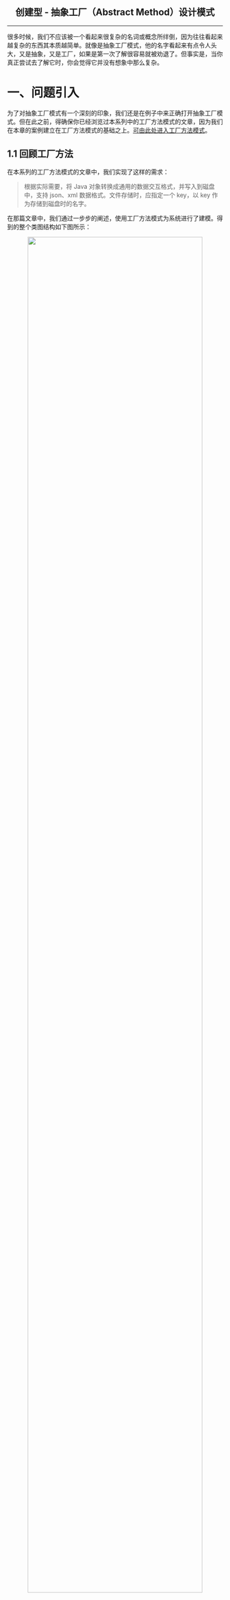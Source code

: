 ## <center> 创建型 - 抽象工厂（Abstract Method）设计模式
---

很多时候，我们不应该被一个看起来很复杂的名词或概念所绊倒，因为往往看起来越复杂的东西其本质越简单。就像是抽象工厂模式，他的名字看起来有点令人头大，又是抽象，又是工厂，如果是第一次了解很容易就被劝退了。但事实是，当你真正尝试去了解它时，你会觉得它并没有想象中那么复杂。

# 一、问题引入
为了对抽象工厂模式有一个深刻的印象，我们还是在例子中来正确打开抽象工厂模式。但在此之前，得确保你已经浏览过本系列中的工厂方法模式的文章，因为我们在本章的案例建立在工厂方法模式的基础之上。[可由此处进入工厂方法模式](/doc/c/Factory-Method.md)。

## 1.1 回顾工厂方法

在本系列的工厂方法模式的文章中，我们实现了这样的需求：

> 根据实际需要，将 Java 对象转换成通用的数据交互格式，并写入到磁盘中，支持 json、xml 数据格式。文件存储时，应指定一个 key，以 key 作为存储到磁盘时的名字。

在那篇文章中，我们通过一步步的阐述，使用工厂方法模式为系统进行了建模。得到的整个类图结构如下图所示：
<div align="center">
   <img src="/doc/resource/factory-method/案例类图.png" width="90%"/>
</div>

对该类图结构的概述如下：

- 所有的产品（`Saver`）都遵循了统一的规范，但又表现出不同的行为【重写了`AbstractFormatSaver.convert()`方法，不同的实现类把同一个对象转换成不同的格式】;
- 给每一个具体产品配备了一个具体的工厂，工厂负责构建具体的产品；
- 所有的工厂（`Factory`）都遵循了统一的规范【实现了`FormatSaveFactory.createSaver()`方法】

工厂方法模式使得各个产品相互独立，一个产品的调整不会影响到其他的产品定义以及构建过程（例如，对`XmlSaver`类代码的修改不会影响到`JsonSaver`和`JsonSaveFactory`）。当我们扩展一个新的产品时，只需要在现有结构中增加产品的实现类、产品的工厂实现类，同样不会对现有类中的代码产生影响。

## 1.2 保证产品相关性

在很多时候，我们期望的不只是将对象持久化到磁盘中，在另一些时候，我们还希望把磁盘中的数据加载到内存中进行处理。比如说，对一个内存占用高的系统来说，我们希望将那些暂时不用的对象从内存中释放掉，等真正需要这个对象时，我们再从磁盘中还原。基于这个出发点，我们对需求调整如下：

> 根据实际需要，将 Java 对象转换成通用的数据交互格式，并写入到磁盘中，支持 json、xml 数据格式。文件存储时，应指定一个 key，以 key 作为存储到磁盘时的名字。并且，在需要的时候，将存储到磁盘中的文件加载到内存中，还原成 Java 对象。

在上述需求中，并未对原来的需求进行变更，而是在原来的基础上进行了扩展了新的功能。除了支持将对象持久化到文件外，还要支持将文件中的数据还原成对象。这很简单，因为前半部分我们已经实现了，现在只需要依样画葫芦，照着前半部分的模型复刻后半部分就可以了。系统的完整类图如下所示。
<div align="center">
   <img src="/doc/resource/abstract-method/案例解决方案一类图.jpg" width="80%"/>
</div>

在这个类图结构中，分为两部分，一部分是 Java 对象写入磁盘，为上半部分深色背景的结构；另一个是磁盘文件还原为 Java 对象，为下半部分浅色背景的结构。同`AbstractFormatSaver`一样，`AbstractFormatLoader`也提供了三个完全与之相反的方法：

- `loadAndResolve(key, type)`：加载文件到内存，并解析为对象；
- `load(obj)`：加载文件为 String 类型的字符串；
- `resolve(content, type)`：解析字符串为对象；

在这一结构下，客户端分别构建一个`JsonSaver`和一个`JsonLoader`即可实现对 json 文件格式的持久化以及还原。如下代码所示：
```java
// 持久化
FormatSaveFactory saveFactory = new JsonSaveFactory();
AbstractFormatSaver saver = saveFactory.createSaver();
saver.convertAndStore("key", toSaveObject);
// 还原
FormatLoadFactory loadFactory = new JsonLoadFactory();
AbstractFormatLoader loader = loadFactory.createLoader();
Object obj = loader.loadAndResolve("key", toSaveObject.getClass());
// ...
```

尽管这能实现需求并能很好的工作，但这里有一个隐藏的问题：_对于同一种格式来说，存储器和加载器应该是成对匹配的_。比如使用`JsonSaver`存储的文档，只能使用`JsonLoader`进行加载并解析；同理，`XmlLoader`也只能正确的加载并解析使用`XmlSaver`存储的文档。

我们无法约束客户端能严格遵循这样的行为准则，如果客户端错误的使用了组合就会导致无法正常的工作（例如，对于 json 格式，客户端错误的使用了`XmlLoader`进行加载解析）。就目前的实现方式而言，我们该如何保证客户端构建的多种类型产品的相关性？

很遗憾，就目前的这种实现方式而言，我们并不能做到。因为存储器（Saver）和加载器（Loader）是互相独立的，我们无法知道客户端在使用时采用了哪一种具体的组合，也就谈不上对组合的相关性进行约束。

# 二、解决方案
其实，我们只需要换一个角度看待这个问题，就能找到解决办法。既然客户端（工厂的使用方）并不知道怎样的搭配才算是正确的组合，但系统的构建者（工厂的开发者）知道。那我们为何不在系统中定义好这些成对的组合呢？

基于这个思路，我们只需要对系统的结构进行一个小的调整：将同一系列的产品的生产合并到一个工厂中实现。这样客户端就能通过一个工厂生产出具有相关性的产品，这些产品为同一系列，可以搭配使用。
<div align="center">
   <img src="/doc/resource/abstract-method/案例类图.png" width="90%"/>
</div>

如上图所示，为每一个系列的产品提供一个工厂，该工厂即可生产这一系列的产品，区别于工厂方法模式只能生产单个产品。例如，xml 系列的产品，可以由`XmlFactory`生产，包括有`XmlSaver`和`XmlLoader`。客户端在使用时，只需要获取到具体的工厂，即可调用`FormatFactory`提供的生产方法，获取对应的产品。像上面类图中的结构，提供了一个对外的工厂接口，这个接口中定义了创建一系列产品的方法；而每种系列的工厂实现这个接口，负责创建这个系列的产品，这就是抽象工厂模式。

# 三、案例实现
在深入讨论抽象工厂模式之前，我们先对上面的案例进行实现。因为该案例引申自工厂方法模式中使用的案例，所以，部分代码（包括有`AbstractFormatSaver`、`JsonSaver`和`XmlSaver`）直接引用自工厂方法模式的代码。

**（1）格式存储器**

引用自工厂方法模式的案例代码，相关代码的链接已附录在文末。

**（1-1）抽象的数据格式存储器**
```java
public abstract class AbstractFormatSaver {

    /**
     * 文件存储格式
     */
    protected final String fileExtension;
    public AbstractFormatSaver(String fileExtension) {
        this.fileExtension = fileExtension;
    }

    /**
     * 转换格式并存储对象
     * @param key 键
     * @param obj 原始对象
     */
    public void convertAndStore(String key, Object obj) throws Exception {
        String formatContent = this.convert(obj);
        this.store(key, formatContent);
    }

    /**
     * 格式转换
     * @param obj 原始对象
     * @return 格式化后的字符串
     * @throws Exception Exception
     */
    protected abstract String convert(Object obj) throws Exception;

    /**
     * 内容写入文件
     * @param key 键 - 作为文件名
     * @param content 内容
     * @throws IOException IOException
     */
    protected void store(String key, String content) throws IOException {
        System.out.println("    即将开始写入文件");
        String directory = Objects.requireNonNull(this.getClass().getResource("/")).getPath();
        String filename = directory + key + this.fileExtension;
        // 写入文件
        try (FileWriter writer = new FileWriter(filename)) {
            writer.write(content);
        }
    }
}
```
**（1-2）JSON格式存储器**
```java
public class JsonSaver extends AbstractFormatSaver {

    private final ObjectMapper objectMapper;
    public JsonSaver(ObjectMapper objectMapper) {
        super(".json");
        this.objectMapper = objectMapper;
    }

    @Override
    protected String convert(Object obj) throws Exception {
        System.out.println("    即将开始转换对象为JSON格式");
        String tar = objectMapper.writeValueAsString(obj);
        System.out.println("        转换后内容：" + tar);
        return tar;
    }
}
```
**（1-3）XML格式存储器**
```java
public class XmlSaver extends AbstractFormatSaver {

    public XmlSaver() {
        super(".xml");
    }

    @Override
    protected String convert(Object obj) throws Exception {
        System.out.println("    即将开始转换对象为XML格式");
        StringWriter writer = new StringWriter();
        JAXBContext context = JAXBContext.newInstance(obj.getClass());
        Marshaller marshaller = context.createMarshaller();
        // 编码
        marshaller.setProperty(Marshaller.JAXB_ENCODING, "UTF-8");
        marshaller.marshal(obj, writer);
        String tar = writer.toString();
        System.out.println("        转换后内容：" + tar);
        return tar;
    }
}
```

**（2）对象加载器**

**（2-1）抽象的对象加载器**
```java
public abstract class AbstractFormatLoader {

    /**
     * 文件后缀
     */
    protected final String fileExtension;
    public AbstractFormatLoader(String fileExtension) {
        this.fileExtension = fileExtension;
    }

    /**
     * 加载并解析为对象
     * @param key 键 - 文件名
     * @param type 期待的对象类型
     * @param <T> 返回的类型
     * @return 还原的对象
     * @throws Exception Exception
     */
    public <T> T loadAndResolve(String key, Class<T> type) throws Exception {
        String context = this.load(key);
        return this.resolve(context, type);
    }

    /**
     * 加载文件为字符串
     * @param key 键 - 文件名
     * @return 字符串
     * @throws IOException IOException
     */
    protected String load(String key) throws IOException {
        System.out.println("    即将开始加载文件");
        String directory = Objects.requireNonNull(this.getClass().getResource("/")).getPath();
        String filename = directory + key + fileExtension;

        File file = new File(filename);
        try (Reader r = new InputStreamReader(new FileInputStream(file), StandardCharsets.UTF_8);) {
            int ch;
            StringBuilder sb = new StringBuilder();
            while ((ch = r.read()) != -1) {
                sb.append((char) ch);
            }
            return sb.toString();
        }
    }

    /**
     * 解析为对象
     * @param content 字符串
     * @param type 期待的对象类型
     * @param <T> 返回的类型
     * @return 还原的对象
     * @throws Exception Exception
     */
    protected abstract <T> T resolve(String content, Class<T> type) throws Exception;
}
```
**（2-2）JSON对象存储器**
```java
public class JsonLoader extends AbstractFormatLoader {

    private final ObjectMapper objectMapper;

    public JsonLoader(ObjectMapper objectMapper) {
        super(".json");
        this.objectMapper = objectMapper;
    }

    @Override
    protected <T> T resolve(String content, Class<T> type) throws Exception {
        System.out.println("    即将开始解析JSON");
        T tar = objectMapper.readValue(content, type);
        System.out.println("        解析后内容：" + tar);
        return tar;
    }
}
```
**（2-3）XML格式存储器**
```java
public class XmlLoader extends AbstractFormatLoader {

    public XmlLoader() {
        super(".xml");
    }

    @Override
    @SuppressWarnings("unchecked")
    protected <T> T resolve(String content, Class<T> type) throws Exception {
        System.out.println("    即将开始解析XML");
        JAXBContext context = JAXBContext.newInstance(type);
        Unmarshaller unmarshaller = context.createUnmarshaller();
        InputStream stream = new ByteArrayInputStream(content.getBytes(StandardCharsets.UTF_8));
        T tar = (T) unmarshaller.unmarshal(stream);
        System.out.println("        解析后内容：" + tar);
        return tar;
    }
}

```

**（3）产品工厂**

**（3-1）系列产品工厂接口**
```java
public interface FormatFactory {

    /**
     * 生产存储器
     * @return AbstractFormatSaver
     */
    AbstractFormatSaver createSaver();

    /**
     * 生产加载器
     * @return AbstractFormatLoader
     */
    AbstractFormatLoader createLoader();

}

```
**（3-2）JSON系列产品工厂**
```java
public class JsonFactory implements FormatFactory{
    @Override
    public AbstractFormatSaver createSaver() {
        return new JsonSaver(new ObjectMapper());
    }

    @Override
    public AbstractFormatLoader createLoader() {
        return new JsonLoader(new ObjectMapper());
    }
}
```
**（3-3）XML系列产品工厂**
```java
public class XmlFactory implements FormatFactory{
    @Override
    public AbstractFormatSaver createSaver() {
        return new XmlSaver();
    }

    @Override
    public AbstractFormatLoader createLoader() {
        return new XmlLoader();
    }
}
```

**（4）客户端**

**（4-1）Client**
```java
public class Client {
    public static void main(String[] args) throws Exception {
        DTO dto = new DTO();
        dto.setName("tom");
        dto.setAge(60);
        System.out.println("|==> Start ---------------------------------------------------------------|");
        FormatFactory jsonFactory = new JsonFactory();
        AbstractFormatSaver jsonSaver = jsonFactory.createSaver();
        // 转换json并存储
        jsonSaver.convertAndStore("tom_json", dto);
        // 从磁盘加载并解析
        AbstractFormatLoader jsonLoader = jsonFactory.createLoader();
        jsonLoader.loadAndResolve("tom_json", DTO.class);

        FormatFactory xmlFactory = new XmlFactory();
        AbstractFormatSaver xmlSaver = xmlFactory.createSaver();
        // 转换格式并存储
        xmlSaver.convertAndStore("tom_xml", dto);
        // 从磁盘加载并解析
        AbstractFormatLoader xmlLoader = xmlFactory.createLoader();
        xmlLoader.loadAndResolve("tom_xml", DTO.class);
    }
}



// 测试使用的 DTO 对象
@XmlRootElement(name = "object")
@XmlAccessorType(XmlAccessType.FIELD)
public class DTO {
    private String name;
    private int age;
    public String getName() {
        return name;
    }
    public void setName(String name) {
        this.name = name;
    }
    public int getAge() {
        return age;
    }
    public void setAge(int age) {
        this.age = age;
    }

    @Override
    public String toString() {
        return "DTO{" +
                "name='" + name + '\'' +
                ", age=" + age +
                '}';
    }
}
```
**（4-2）运行结果**
```text
|==> Start ---------------------------------------------------------------|
    即将开始转换对象为JSON格式
    转换后内容：{"name":"tom","age":60}
即将开始写入文件
即将开始加载文件
即将开始解析JSON
    解析后内容：DTO{name='tom', age=60}
即将开始转换对象为XML格式
    转换后内容：<?xml version="1.0" encoding="UTF-8" standalone="yes"?><object><name>tom</name><age>60</age></object>
    即将开始写入文件
    即将开始加载文件
    即将开始解析XML
    解析后内容：DTO{name='tom', age=60}
```
运行生成的文件如下图所示：
<div align="center">
   <img src="/doc/resource/abstract-method/运行结果.png" width="20%"/>
</div>

# 四、抽象工厂模式
## 4.1 意图
> **提供一个创建一系列相关或相互依赖对象的接口，而无需指定它们具体的类。**

结合着上面的案例，对于抽象工厂模式的意图解析如下：

- **提供一个创建一系列相关或相互依赖对象的接口**：抽象工厂模式强调的重点是创建一个系列的产品对象，何谓一个系列？就像是 xml 格式的存储器存储的文件，也只能使用 xml 格式的加载器进行解析，这两个产品是互为衬托的，所以他们具有很强的相关性，可以认为是一个系列；
- **无需指定它们具体的类**：回顾在案例实现中的客户端代码，客户端是如何得到产品对象的？例如，对于存储一个对象为 json 格式时，客户端只需要通过产品工厂接口提供的方法（`FormatFactory.createSaver()`）获取，获取的是实际是一个类型为`JsonSaver`的产品对象。但是客户端并未指定这个产品对象的类型，也不知道这个产品对象的实际类型，客户端仅知道这个产品的类型是`AbstractFormatSaver`而已。

## 4.2 类图分析
<div align="center">
   <img src="/doc/resource/abstract-method/案例类图.png" width="80%"/>
</div>

抽象工厂模式的类图结构如上所示，其有如下的参与者列表：

- **AbstractProduct**：抽象的产品，在抽象工厂模式中分为多个系列的产品（AbstractProductA、AbstractProductB）；
- **ConcreteProduct**：具体的产品，分为同一个系列下的不同产品（ProductA_1、ProductB_1），也可分为不同系列下的同类产品（ProductA_1、ProductA_2）；
- **AbstractFactory**：抽象的工厂，定义创建同类产品对象的接口；
- **ConcreteFactory**：实现创建某个类型中具体产品对象的操作；
- **Client**：仅使用由 Factory 和 Product 类声明的接口。

# 五、深入
## 5.1 适用场景
总的来说，抽象工厂模式适用于需要强调一系列相关的产品对象的设计以便进行联合使用时。更加直白的阐述是：需要从一堆产品中筛选出具有相关性的那一个系列产品，因为客户端需要对这些产品进行组合使用。这里列举两个例子对适用场景进行说明。

> **场景Ⅰ** 当构建一个具有 UI 界面的客户端程序时，我们必不可少的会使用到 菜单、按钮、对话框等等组件。我们希望我的客户端程序跨平台，能支持 Linux、Windows、macOS等操作系统，就像浏览器一样。此时，我们可以使用抽象工厂模式来建模，为每一个平台提供一个工厂，该工厂负责构建与平台相关的组件（菜单、按钮、对话框等）。除此之外，系统还应在启动时根据当前所处平台环境加载与之对应的工厂。这样我们就能保证用户直接从工厂中获取组件，而不需要考虑这个组件是否和当前的平台适配，因为用户从工厂中获取到的组件都是严格匹配当前平台环境的。

> **场景Ⅱ** 很多软件都支持更改主题，比如 idea 就支持 Light、Darcula、High contrast 等主题。在主题切换时，变化的不仅仅是背景颜色，还有字体颜色等等。比如说在切换成 Light 后，主题是白底黑字，当我们使用 Darcula 时，又变成了黑底白字。这个场景也适合使用抽象工厂模式进行建模，因为每一个主题对应着特定背景颜色和特定的字体颜色，这两种颜色不能随意组合，就像是背景颜色是黑色时，字体颜色就不能是黑色。

## 5.2 使用技巧

**（1）尽量将工厂实现为单例**

工厂作为创建具体产品的媒介，往往不需要其他的外部状态，所以，我们可以将每一个具体的工厂实现为单个实例。

**（2）需要时，从配置中加载具体工厂**

有时候客户端只需要使用一个具体的工厂，此时，我们可以在应用程序初始化阶段加载具体的工厂。比如在上面构建 UI 界面的例子中，应用程序在启动时，操作系统就已经确定，此时，对于所有的实现工厂来说，只有与当前操作系统一致的那个工厂才具有实际意义。所以，我们可以在应用程序初始化时就根据当前的操作系统环境加载与之对应的工厂。

# 附录
[回到主页](/README.md)    [案例代码](/src/main/java/com/aoligei/creational/abstract_factory)

